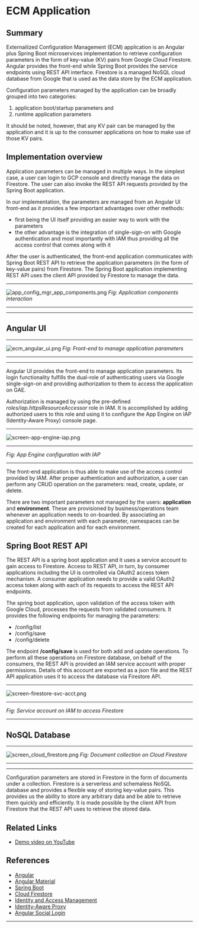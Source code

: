 # ECM Application #

## Summary ##
Externailized Configuration Management (ECM) application is an Angular plus Spring Boot microservices implementation to retrieve configuration parameters in the form of key-value (KV) pairs from Google Cloud Firestore. Angular provides the front-end while Spring Boot provides the service endpoints using REST API interface. Firestore is a managed NoSQL cloud database from Google that is used as the data store by the ECM application.

Configuration parameters managed by the application can be broadly grouped into two categories:  
1. application boot/startup parameters and
2. runtime application parameters

It should be noted, however, that any KV pair can be managed by the application and it is up to the consumer applications on how to make use of those KV pairs.

## Implementation overview ##
Application parameters can be managed in multiple ways. In the simplest case, a user can login to GCP console and directly manage the data on Firestore. The user can also invoke the REST API requests provided by the Spring Boot application.

In our implementation, the parameters are managed from an Angular UI front-end as it provides a few important advantages over other methods:  
- first being the UI itself providing an easier way to work with the parameters
- the other advantage is the integration of single-sign-on with Google authentication and most importantly with IAM thus providing all the access control that comes along with it

After the user is authenticated, the front-end application communicates with Spring Boot REST API to retrieve the application parameters (in the form of key-value pairs) from Firestore. The Spring Boot application implementing REST API uses the client API provided by Firestore to manage the data.

***
![app_config_mgr_app_components.png](app_config_mgr_app_components.png)
*Fig: Application components interaction*
***
***

## Angular UI ##

***
![ecm_angular_ui.png](ecm_angular_ui.png)
*Fig: Front-end to manage application parameters*
***
***

Angular UI provides the front-end to manage application parameters. Its login functionality fulfills the dual-role of authenticating users via Google single-sign-on and providing authorization to them to access the application on GAE.

Authorization is managed by using the pre-defined *roles/iap.httpsResourceAccessor* role in IAM. It is accomplished by adding authorized users to this role and using it to configure the App Engine on IAP (Identity-Aware Proxy) console page.

***
![screen-app-engine-iap.png](screen-app-engine-iap.png)
***
*Fig: App Engine configuration with IAP*
***

The front-end application is thus able to make use of the access control provided by IAM. After proper authentication and authorization, a user can perform any CRUD operation on the parameters: read, create, update, or delete.

There are two important parameters not managed by the users: **application** and **environment**. These are provisioned by business/operations team whenever an application needs to on-boarded. By associating an application and environment with each parameter, namespaces can be created for each application and for each environment.

## Spring Boot REST API ##
The REST API is a spring boot application and it uses a service account to gain access to Firestore. Access to REST API, in turn, by consumer applications including the UI is controlled via OAuth2 access token mechanism. A consumer application needs to provide a valid OAuth2 access token along with each of its requests to access the REST API endpoints.

The spring boot application, upon validation of the access token with Google Cloud, processes the requests from validated consumers. It provides the following endpoints for managing the parameters:
- /config/list
- /config/save
- /config/delete

The endpoint **/config/save** is used for both add and update operations. To perform all these operations on Firestore database, on behalf of the consumers, the REST API is provided an IAM service account with proper permissions. Details of this account are exported as a json file and the REST API application uses it to access the database via Firestore API.

***
![screen-firestore-svc-acct.png](screen-firestore-svc-acct.png)
***
*Fig: Service account on IAM to access Firestore*
***


## NoSQL Database ##

***
![screen_cloud_firestore.png](screen_cloud_firestore.png)
*Fig: Document collection on Cloud Firestore*
***
***

Configuration parameters are stored in Firestore in the form of documents under a collection. Firestore is a serverless and schemaless NoSQL database and provides a flexible way of storing key-value pairs. This provides us the ability to store any arbitrary data and be able to retrieve them quickly and efficiently. It is made possible by the client API from Firestore that the REST API uses to retrieve the stored data.

## Related Links ##
- [Demo video on YouTube](https://youtu.be/6WZ72nSnfDU)

## References ##
- [Angular](https://angular.io/)
- [Angular Material](https://material.angular.io/)
- [Spring Boot](https://spring.io/projects/spring-boot)
- [Cloud Firestore](https://firebase.google.com/docs/firestore)
- [Identity and Access Management](https://cloud.google.com/iam)
- [Identity-Aware Proxy](https://cloud.google.com/iap)
- [Angular Social Login](https://www.npmjs.com/package/angularx-social-login)

***
